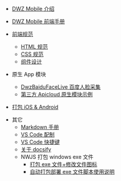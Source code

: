 - [DWZ Mobile 介绍](README.md)

- [DWZ Mobile 前端手册](doc/h5/dwz_manual.md)

- [前端规范](doc/h5/specification/web_specification.md)

  - [HTML 规范](doc/h5/specification/HTML.md)
  - [CSS 规范](doc/h5/specification/CSS.md)
  - [组件设计](doc/h5/widget/widget.md)

- 原生 App 模块

  - [DwzBaiduFaceLive 百度人脸采集](doc/apicloud/DwzBaiduFaceLive.md)
  - [第三方 Apicloud 原生模块示例](doc/apicloud/OtherModule.md)

- [打包 iOS & Android](doc/apicloud/package.md)

<!--
- [案例视频展示](doc/video/ppt.md)
-->

- 其它
  - [Markdown 手册](doc/other/markdown.md)
  - [VS Code 配制](doc/vscode/settings.md)
  - [VS Code 快捷键](doc/vscode/keyboard.md)
  - [关于 docsify](doc/other/docsify.md)
  - NWJS 打包 windows exe 文件
    - [打包 exe 文件+修改文件图标](doc/nwjs/usage.md)
    - [自动打包部署 exe 文件脚本使用说明](doc/nwjs/package.md)
